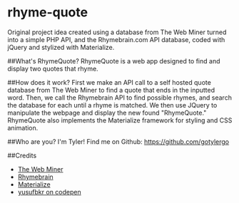 # rhyme-quote
Original project idea created using a database from The Web Miner turned into a simple PHP API, and the Rhymebrain.com API database, coded with jQuery and stylized with Materialize.

##What's RhymeQuote?
RhymeQuote is a web app designed to find and display two quotes that rhyme.

##How does it work?
First we make an API call to a self hosted quote database from The Web Miner to find a quote that ends in the inputted word. Then, we call the Rhymebrain API to find possible rhymes, and search the database for each until a rhyme is matched. We then use JQuery to manipulate the webpage and display the new found "RhymeQuote." RhymeQuote also implements the Materialize framework for styling and CSS animation.

##Who are you?
I'm Tyler! Find me on Github: https://github.com/gotylergo

##Credits
- [The Web Miner](https://thewebminer.com/)
- [Rhymebrain](http://rhymebrain.com/)
- [Materialize](http://materializecss.com/)
- [yusufbkr on codepen](https://codepen.io/yusufbkr/pen/MazqVr)